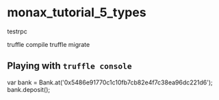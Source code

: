 # monax_tutorial_5_types

testrpc

truffle compile
truffle migrate

## Playing with ```truffle console```
var bank = Bank.at('0x5486e91770c1c10fb7cb82e4f7c38ea96dc221d6');
bank.deposit();